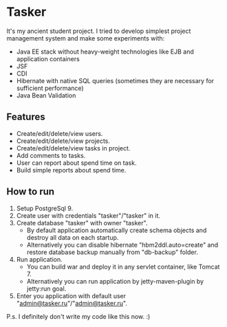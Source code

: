 # Tasker

It's my ancient student project. I tried to develop simplest project management system and make some experiments with:
* Java EE stack without heavy-weight technologies like EJB and application containers
* JSF
* CDI
* Hibernate with native SQL queries (sometimes they are necessary for sufficient performance)
* Java Bean Validation

## Features
* Create/edit/delete/view users.
* Create/edit/delete/view projects.
* Create/edit/delete/view tasks in project.
* Add comments to tasks.
* User can report about spend time on task.
* Build simple reports about spend time.

## How to run
1. Setup PostgreSql 9.
2. Create user with credentials "tasker"/"tasker" in it.
3. Create database "tasker" with owner "tasker".
    * By default application automatically create schema objects and destroy all data on each startup.
    * Alternatively you can disable hibernate "hbm2ddl.auto=create" and restore database backup manually from "db-backup" folder.
4. Run application.
    * You can build war and deploy it in any servlet container, like Tomcat 7.
    * Alternatively you can run application by jetty-maven-plugin by jetty:run goal.
5. Enter you application with default user "admin@tasker.ru"/"admin@tasker.ru".

P.s. I definitely don't write my code like this now. :)